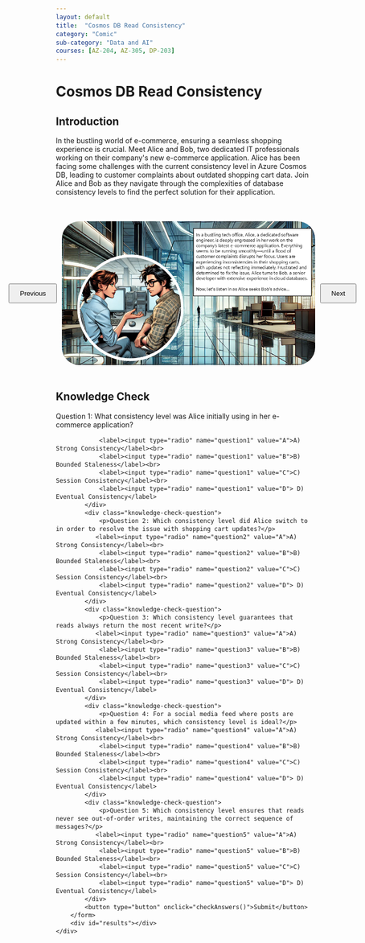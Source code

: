 ```yaml
---
layout: default
title:  "Cosmos DB Read Consistency"
category: "Comic"
sub-category: "Data and AI"
courses: [AZ-204, AZ-305, DP-203]
---
```



# Cosmos DB Read Consistency

## Introduction
In the bustling world of e-commerce, ensuring a seamless shopping experience is crucial. Meet Alice and Bob, two dedicated IT professionals working on their company's new e-commerce application. Alice has been facing some challenges with the current consistency level in Azure Cosmos DB, leading to customer complaints about outdated shopping cart data. Join Alice and Bob as they navigate through the complexities of database consistency levels to find the perfect solution for their application.
 

<html lang="en">
<head>
    <meta charset="UTF-8">
    <meta name="viewport" content="width=device-width, initial-scale=1.0">
    <title>Image Carousel</title>
    <style>
        .carousel-container {
            display: flex;
            align-items: center;
            justify-content: center;
            margin-top: 50px;
        }
        .carousel-image {
            width: 800px;
            max-height: 700px;
            transition: transform 0.3s ease;
            cursor: pointer;
         border-radius: 35px;
        }
        .carousel-image.enlarged {
            transform: scale(1.5);
        }
        .carousel-button {
            padding: 10px 20px;
            margin: 0 10px;
            cursor: pointer;
        }
        .knowledge-check {
            margin-top: 50px;
        }
        .knowledge-check-question {
            margin-bottom: 20px;
        }
        .correct {
            color: green;
        }
        .incorrect {
            color: red;
        }
    </style>
</head>
<body>
    <div class="carousel-container">
        <button class="carousel-button" onclick="prevImage()">Previous</button>
        <img id="carousel" class="carousel-image" src="./images/cd1.PNG" alt="Image Carousel" onclick="toggleEnlarge()" class="img-fluid">
        <button class="carousel-button" onclick="nextImage()">Next</button>
    </div>

  <div class="knowledge-check">
        <h2>Knowledge Check</h2>
        <form id="knowledgeCheckForm">
            <div class="knowledge-check-question">
                <p>Question 1: What consistency level was Alice initially using in her e-commerce application?</p>
                
                <label><input type="radio" name="question1" value="A">A) Strong Consistency</label><br>
                <label><input type="radio" name="question1" value="B">B) Bounded Staleness</label><br>
                <label><input type="radio" name="question1" value="C">C) Session Consistency</label><br>
                <label><input type="radio" name="question1" value="D"> D) Eventual Consistency</label>
            </div>
            <div class="knowledge-check-question">
                <p>Question 2: Which consistency level did Alice switch to in order to resolve the issue with shopping cart updates?</p>
               <label><input type="radio" name="question2" value="A">A) Strong Consistency</label><br>
                <label><input type="radio" name="question2" value="B">B) Bounded Staleness</label><br>
                <label><input type="radio" name="question2" value="C">C) Session Consistency</label><br>
                <label><input type="radio" name="question2" value="D"> D) Eventual Consistency</label>
            </div>
            <div class="knowledge-check-question">
                <p>Question 3: Which consistency level guarantees that reads always return the most recent write?</p>
               <label><input type="radio" name="question3" value="A">A) Strong Consistency</label><br>
                <label><input type="radio" name="question3" value="B">B) Bounded Staleness</label><br>
                <label><input type="radio" name="question3" value="C">C) Session Consistency</label><br>
                <label><input type="radio" name="question3" value="D"> D) Eventual Consistency</label>
            </div>
            <div class="knowledge-check-question">
                <p>Question 4: For a social media feed where posts are updated within a few minutes, which consistency level is ideal?</p>
               <label><input type="radio" name="question4" value="A">A) Strong Consistency</label><br>
                <label><input type="radio" name="question4" value="B">B) Bounded Staleness</label><br>
                <label><input type="radio" name="question4" value="C">C) Session Consistency</label><br>
                <label><input type="radio" name="question4" value="D"> D) Eventual Consistency</label>
            </div>            
            <div class="knowledge-check-question">
                <p>Question 5: Which consistency level ensures that reads never see out-of-order writes, maintaining the correct sequence of messages?</p>
               <label><input type="radio" name="question5" value="A">A) Strong Consistency</label><br>
                <label><input type="radio" name="question5" value="B">B) Bounded Staleness</label><br>
                <label><input type="radio" name="question5" value="C">C) Session Consistency</label><br>
                <label><input type="radio" name="question5" value="D"> D) Eventual Consistency</label>
            </div>               
            <button type="button" onclick="checkAnswers()">Submit</button>
        </form>
        <div id="results"></div>
    </div>

    
  <script>
        const images = ["./images/cd1.PNG", "./images/cd2.PNG", "./images/cd3.PNG", "./images/cd4.PNG", "./images/cd5.PNG", "./images/cd6.PNG", "./images/cd7.PNG"];
        let currentIndex = 0;

        function showImage(index) {
            const carousel = document.getElementById('carousel');
            carousel.src = images[index];
        }

        function nextImage() {
            currentIndex = (currentIndex + 1) % images.length;
            showImage(currentIndex);
        }

        function prevImage() {
            currentIndex = (currentIndex - 1 + images.length) % images.length;
            showImage(currentIndex);
        }

        function toggleEnlarge() {
            const carousel = document.getElementById('carousel');
            carousel.classList.toggle('enlarged');
        }

            function checkAnswers() {
            const answers = {
                question1: 'D',
                question2: 'C',
                question3: 'A',
                question4: 'B',
                question5: 'D'
            
               
            };

            let score = 0;
            const form = document.getElementById('knowledgeCheckForm');
            const results = document.getElementById('results');
            results.innerHTML = '';

            for (const [question, correctAnswer] of Object.entries(answers)) {
                const selected = form.querySelector(`input[name="${question}"]:checked`);
                const questionElement = form.querySelector(`input[name="${question}"][value="${correctAnswer}"]`).parentElement;
                if (selected && selected.value === correctAnswer) {
                    score++;
                    questionElement.classList.add('correct');
                } else if (selected) {
                    selected.parentElement.classList.add('incorrect');
                    questionElement.classList.add('correct');
                } else {
                    questionElement.classList.add('correct');
                }
            }

  

            results.innerHTML = `You got ${score} out of ${Object.keys(answers).length} correct.`;
        }
    </script>
</body>
</html>
